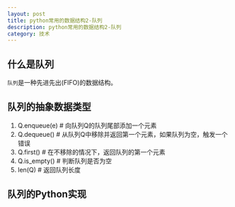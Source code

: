 ```yaml
---
layout: post
title: python常用的数据结构2-队列
description: python常用的数据结构2-队列
category: 技术
---
```


## 什么是队列
`队列`是一种先进先出(FIFO)的数据结构。

## 队列的抽象数据类型

1. Q.enqueue(e)  # 向队列Q的队列尾部添加一个元素
2. Q.dequeue()   # 从队列Q中移除并返回第一个元素，如果队列为空，触发一个错误
3. Q.first()     # 在不移除的情况下，返回队列的第一个元素
4. Q.is_empty() # 判断队列是否为空
5. len(Q)       # 返回队列长度

## 队列的Python实现
```python


```